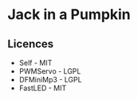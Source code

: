 # Jack in a Pumpkin

## Licences

 * Self - MIT
 * PWMServo - LGPL
 * DFMiniMp3 - LGPL
 * FastLED - MIT

